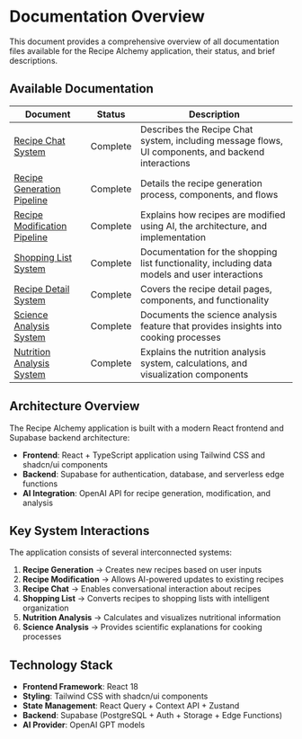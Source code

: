 
# Documentation Overview

This document provides a comprehensive overview of all documentation files available for the Recipe Alchemy application, their status, and brief descriptions.

## Available Documentation

| Document | Status | Description |
|----------|--------|-------------|
| [Recipe Chat System](./recipe-chat-system.md) | Complete | Describes the Recipe Chat system, including message flows, UI components, and backend interactions |
| [Recipe Generation Pipeline](./recipe-generation-pipeline.md) | Complete | Details the recipe generation process, components, and flows |
| [Recipe Modification Pipeline](./recipe-modification-pipeline.md) | Complete | Explains how recipes are modified using AI, the architecture, and implementation |
| [Shopping List System](./shopping-list-system.md) | Complete | Documentation for the shopping list functionality, including data models and user interactions |
| [Recipe Detail System](./recipe-detail-system.md) | Complete | Covers the recipe detail pages, components, and functionality |
| [Science Analysis System](./science-analysis-system.md) | Complete | Documents the science analysis feature that provides insights into cooking processes |
| [Nutrition Analysis System](./nutrition-analysis-system.md) | Complete | Explains the nutrition analysis system, calculations, and visualization components |

## Architecture Overview

The Recipe Alchemy application is built with a modern React frontend and Supabase backend architecture:

- **Frontend**: React + TypeScript application using Tailwind CSS and shadcn/ui components
- **Backend**: Supabase for authentication, database, and serverless edge functions
- **AI Integration**: OpenAI API for recipe generation, modification, and analysis

## Key System Interactions

The application consists of several interconnected systems:

1. **Recipe Generation** → Creates new recipes based on user inputs
2. **Recipe Modification** → Allows AI-powered updates to existing recipes
3. **Recipe Chat** → Enables conversational interaction about recipes
4. **Shopping List** → Converts recipes to shopping lists with intelligent organization
5. **Nutrition Analysis** → Calculates and visualizes nutritional information
6. **Science Analysis** → Provides scientific explanations for cooking processes

## Technology Stack

- **Frontend Framework**: React 18
- **Styling**: Tailwind CSS with shadcn/ui components
- **State Management**: React Query + Context API + Zustand
- **Backend**: Supabase (PostgreSQL + Auth + Storage + Edge Functions)
- **AI Provider**: OpenAI GPT models
